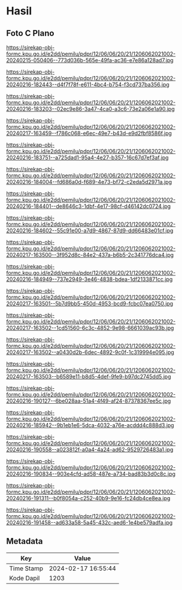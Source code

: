 # Hasil

## Foto C Plano

https://sirekap-obj-formc.kpu.go.id/e2dd/pemilu/pdpr/12/06/06/20/21/1206062021002-20240215-050406--773d036b-565e-49fa-ac36-e7e86a128ad7.jpg

https://sirekap-obj-formc.kpu.go.id/e2dd/pemilu/pdpr/12/06/06/20/21/1206062021002-20240216-182443--d4f7f78f-e611-4bc4-b754-f3cd737ba356.jpg

https://sirekap-obj-formc.kpu.go.id/e2dd/pemilu/pdpr/12/06/06/20/21/1206062021002-20240216-183203--02ec9e86-3a47-4ca0-a3c6-73e2a06e1a90.jpg

https://sirekap-obj-formc.kpu.go.id/e2dd/pemilu/pdpr/12/06/06/20/21/1206062021002-20240217-163459--f786c068-e6ec-49e7-b43d-e9d2fbf8586f.jpg

https://sirekap-obj-formc.kpu.go.id/e2dd/pemilu/pdpr/12/06/06/20/21/1206062021002-20240216-183751--a725dad1-95a4-4e27-b357-16c67d7ef3af.jpg

https://sirekap-obj-formc.kpu.go.id/e2dd/pemilu/pdpr/12/06/06/20/21/1206062021002-20240216-184004--fd686a0d-f689-4e73-bf72-c2eda5d2971a.jpg

https://sirekap-obj-formc.kpu.go.id/e2dd/pemilu/pdpr/12/06/06/20/21/1206062021002-20240216-184401--de8646c3-1dbf-4e17-98cf-d46142dc0724.jpg

https://sirekap-obj-formc.kpu.go.id/e2dd/pemilu/pdpr/12/06/06/20/21/1206062021002-20240216-184602--55c91e00-a7d9-4867-87d9-dd66483e01cf.jpg

https://sirekap-obj-formc.kpu.go.id/e2dd/pemilu/pdpr/12/06/06/20/21/1206062021002-20240217-163500--3f952d8c-84e2-437a-b6b5-2c341776dca4.jpg

https://sirekap-obj-formc.kpu.go.id/e2dd/pemilu/pdpr/12/06/06/20/21/1206062021002-20240216-184949--737e2949-3e46-4838-bdea-1df2133871cc.jpg

https://sirekap-obj-formc.kpu.go.id/e2dd/pemilu/pdpr/12/06/06/20/21/1206062021002-20240217-163501--5b7d9bb5-450d-4953-bcd9-fcbc07ea0750.jpg

https://sirekap-obj-formc.kpu.go.id/e2dd/pemilu/pdpr/12/06/06/20/21/1206062021002-20240217-163502--1cd51560-6c3c-4852-9e98-6661039ac93b.jpg

https://sirekap-obj-formc.kpu.go.id/e2dd/pemilu/pdpr/12/06/06/20/21/1206062021002-20240217-163502--a0430d2b-6dec-4892-9c0f-1c319994e095.jpg

https://sirekap-obj-formc.kpu.go.id/e2dd/pemilu/pdpr/12/06/06/20/21/1206062021002-20240217-163503--b6589e11-b8d5-4def-9fe9-b97dc2745dd5.jpg

https://sirekap-obj-formc.kpu.go.id/e2dd/pemilu/pdpr/12/06/06/20/21/1206062021002-20240216-190127--6be028aa-51a4-4f49-af24-87378367ee5c.jpg

https://sirekap-obj-formc.kpu.go.id/e2dd/pemilu/pdpr/12/06/06/20/21/1206062021002-20240216-185942--9b1eb1e6-5dca-4032-a76e-acddd4c888d3.jpg

https://sirekap-obj-formc.kpu.go.id/e2dd/pemilu/pdpr/12/06/06/20/21/1206062021002-20240216-190558--a023812f-a0a4-4a24-ad62-9529726483a1.jpg

https://sirekap-obj-formc.kpu.go.id/e2dd/pemilu/pdpr/12/06/06/20/21/1206062021002-20240216-190834--903e4cfd-ad58-487e-a734-bad83b3d0c8c.jpg

https://sirekap-obj-formc.kpu.go.id/e2dd/pemilu/pdpr/12/06/06/20/21/1206062021002-20240216-191311--b0f8054a-c252-40b9-9e16-fc24db4ce8ea.jpg

https://sirekap-obj-formc.kpu.go.id/e2dd/pemilu/pdpr/12/06/06/20/21/1206062021002-20240216-191458--ad633a58-5a45-432c-aed6-1e4be579adfa.jpg


## Metadata

| Key        | Value               |
| ---------- | ------------------- |
| Time Stamp | 2024-02-17 16:55:44 |
| Kode Dapil | 1203                |



